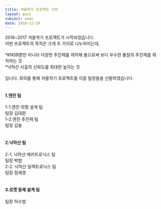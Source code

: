 ```yaml
---
title: 겨울학기 프로젝트 시작
layout: post
subject: news
date: 2016-12-29
---
```

2016~2017 겨울학기 프로젝트가 시작되었습니다. <br/>
이번 프로젝트의 목적은 크게 두 가지로 나누어지는데,<br/><br/>
 *KNSB뿐만 아니라 다양한 추진제를 제작해 봄으로써 보다 우수한 품질의 추진제를 제작하는 것<br/> 
 *낙하산 사출의 신뢰도를 최대한 높이는 것 <br/><br/>
입니다. 회의를 통해 겨울학기 프로젝트를 이끌 팀장들을 선발하였습니다.<br/><br/>

<h4>1.엔진 팀</h4>
 1-1.엔진 외형 설계 팀<br/>
  팀장 김대환<br/>
 1-2.엔진 추진제 팀<br/>
  팀장 김솔<br/>
<br/>
<h4>2.낙하산 팀</h4>
 2-1. 낙하산 메카트로닉스 팀<br/>
  팀장 박범<br/>
 2-2. 낙하산 일렉트로닉스 팀<br/>
  팀장 정재영 <br/>
<br/>
<h4>3.로켓 동체 설계 팀</h4>
  팀장 허수범<br/>
